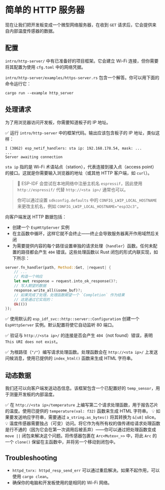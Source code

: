 # 简单的 HTTP 服务器

现在让我们把开发板变成一个微型网络服务器，在收到 `GET` 请求后，它会提供来自内部温度传感器的数据。

## 配置

`intro/http-server/` 中有已准备好的项目框架。它会建立 Wi-Fi 连接，但你需要将其配置为使用 `cfg.toml` 中的网络凭据。

`intro/http-server/examples/https-server.rs` 包含一个解答。你可以用下面的命令运行它：

```console
cargo run --example http_server
```

## 处理请求

为了用浏览器访问开发板，你需要知道板子的 IP 地址。


✅ 运行 `intro/http-server` 中的框架代码。输出应该包含板子的 IP 地址，类似这样：

```console
I (3862) esp_netif_handlers: sta ip: 192.168.178.54, mask: ...
...
Server awaiting connection
```

`sta ip` 指的是 Wi-Fi 术语站点（station），代表连接到接入点（access point）的接口。这就是你需要输入浏览器的地址（或其他 HTTP 客户端，如 `curl`）。

> 🔎 ESP-IDF 会尝试在本地网络中注册主机名 `espressif`，因此使用 `http://espressif/` 代替 `http://<sta ip>/` 通常也可以。
>
> 你可以通过设置 `sdkconfig.defaults` 中的 `CONFIG_LWIP_LOCAL_HOSTNAME` 来更改主机名，例如 `CONFIG_LWIP_LOCAL_HOSTNAME="esp32c3"`。

向客户端发送 HTTP 数据包括：
- 创建一个 `EspHttpServer` 实例
- 在主函数中循环，这样它就不会终止——终止会导致服务器离开作用域然后关闭
- 为需要提供内容的每个路径设置单独的请求处理（`handler`）函数。任何未配置的路径都会产生 `404` 错误。这些处理函数以 Rust 闭包的形式内联实现，如下所示：

```rust
server.fn_handler(path, Method::Get, |request| {
    // ...
    // 构造一个响应
    let mut response = request.into_ok_response()?;
    // 写入期望的数据
    response.write_all(&some_buf)?;
    // 如果完成了处理，处理函数期望一个 `Completion` 作为结果
    // 这是通过它实现的：
    Ok(())
});

```


✅ 使用默认的 `esp_idf_svc::http::server::Configuration` 创建一个 `EspHttpServer` 实例。默认配置将使它自动监听 80 端口。

✅ 验证与 `http://<sta ip>/` 的连接是否会产生 `404`（not found）错误，表明 `This URI does not exist`。

✅ 为根路径（`"/"`）编写请求处理函数。处理函数会在 `http://<sta ip>/` 上发送问候消息，使用已提供的 `index_html()` 函数来生成 HTML 字符串。

## 动态数据

我们还可以向客户端发送动态信息。该框架包含一个已配置好的 `temp_sensor`，用于测量开发板的内部温度。

✅ 在 `http://<sta ip>/temperature` 上编写第二个请求处理函数，用于报告芯片的温度。使用已提供的 `temperature(val: f32)` 函数来生成 HTML 字符串。
💡 如果要发送响应字符串，需要通过 `a_string.as_bytes()` 将其转换为 `&[u8]` slice。
💡 温度传感器需要独占（可变）访问。将它作为有所有权的值传递给请求处理函数是行不通的（因为它会在第一次调用后被丢弃）——你可以通过把处理函数变成 `move ||` 闭包来解决这个问题。将传感器包裹在 `Arc<Mutex<_>>` 中，将此 `Arc` 的一个 `clone()` 保留在主函数中，并将另一个移动到闭包中。

## Troubleshooting

- `httpd_txrx: httpd_resp_send_err` 可以通过重启解决。如果不起作用，可以使用 `cargo clean`。
- 确保你的电脑和开发板使用的是相同的 Wi-Fi 网络。
